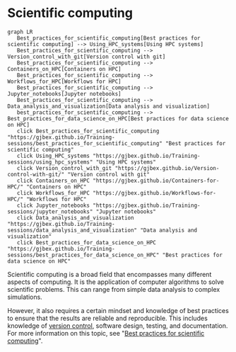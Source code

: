 # Scientific computing

```mermaid
graph LR
   Best_practices_for_scientific_computing[Best practices for scientific computing] --> Using_HPC_systems[Using HPC systems]
   Best_practices_for_scientific_computing --> Version_control_with_git[Version control with git]
   Best_practices_for_scientific_computing --> Containers_on_HPC[Containers on HPC]
   Best_practices_for_scientific_computing --> Workflows_for_HPC[Workflows for HPC]
   Best_practices_for_scientific_computing --> Jupyter_notebooks[Jupyter notebooks]
   Best_practices_for_scientific_computing --> Data_analysis_and_visualization[Data analysis and visualization]
   best_practices_for_scientific_computing --> Best_practices_for_data_science_on_HPC[Best practices for data science on HPC]
   click Best_practices_for_scientific_computing "https://gjbex.github.io/Training-sessions/best_practices_for_scientific_computing" "Best practices for scientific computing"
   click Using_HPC_systems "https://gjbex.github.io/Training-sessions/using_hpc_systems" "Using HPC systems"
   click Version_control_with_git "https://gjbex.github.io/Version-control-with-git/" "Version control with git"
   click Containers_on_HPC "https://gjbex.github.io/Containers-for-HPC/" "Containers on HPC"
   click Workflows_for_HPC "https://gjbex.github.io/Workflows-for-HPC/" "Workflows for HPC"
   click Jupyter_notebooks "https://gjbex.github.io/Training-sessions/jupyter_notebooks" "Jupyter notebooks"
   click Data_analysis_and_visualization "https://gjbex.github.io/Training-sessions/data_analysis_and_visualization" "Data analysis and visualization"
   click Best_practices_for_data_science_on_HPC "https://gjbex.github.io/Training-sessions/best_practices_for_data_science_on_HPC" "Best practices for data science on HPC"
```

Scientific computing is a broad field that encompasses many different aspects of
computing.  It is the application of computer algorithms to solve scientific
problems.  This can range from simple data analysis to complex simulations.

However, it also requires a certain mindset and knowledge of best practices to
ensure that the results are reliable and reproducible.  This includes knowledge
of [version control](https://gjbex.github.io/Version-control-with-git),
software design, testing, and documentation.  For more information on this
topic, see "[Best practices for scientific
computing](best_practices_for_scientific_computing.md)".

